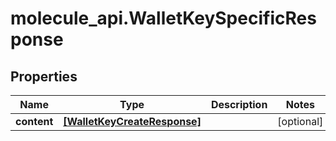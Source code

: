 # molecule_api.WalletKeySpecificResponse

## Properties
Name | Type | Description | Notes
------------ | ------------- | ------------- | -------------
**content** | [**[WalletKeyCreateResponse]**](WalletKeyCreateResponse.md) |  | [optional] 


